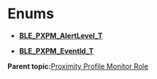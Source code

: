 # Enums

-   **[BLE\_PXPM\_AlertLevel\_T](GUID-E7AC4E95-70D0-42F2-BAAA-4C15ACABC2F3.md)**  

-   **[BLE\_PXPM\_EventId\_T](GUID-18A9DADE-E30C-443A-9D82-4219BC843237.md)**  


**Parent topic:**[Proximity Profile Monitor Role](GUID-47722FB5-36D7-4844-BCB6-700CF4B19291.md)

